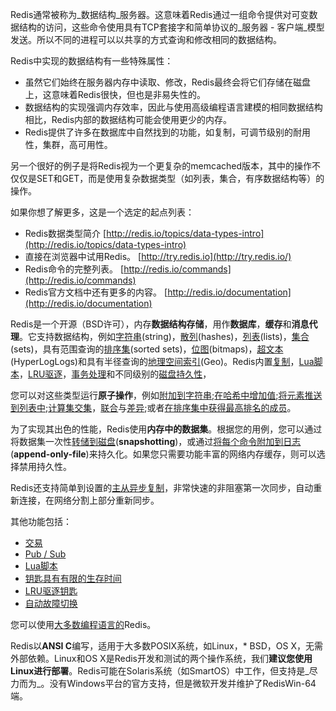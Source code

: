 Redis通常被称为_数据结构_服务器。这意味着Redis通过一组命令提供对可变数据结构的访问，这些命令使用具有TCP套接字和简单协议的_服务器 - 客户端_模型发送。所以不同的进程可以以共享的方式查询和修改相同的数据结构。

Redis中实现的数据结构有一些特殊属性：

* 虽然它们始终在服务器内存中读取、修改，Redis最终会将它们存储在磁盘上，这意味着Redis很快，但也是非易失性的。
* 数据结构的实现强调内存效率，因此与使用高级编程语言建模的相同数据结构相比，Redis内部的数据结构可能会使用更少的内存。
* Redis提供了许多在数据库中自然找到的功能，如复制，可调节级别的耐用性，集群，高可用性。

另一个很好的例子是将Redis视为一个更复杂的memcached版本，其中的操作不仅仅是SET和GET，而是使用复杂数据类型（如列表，集合，有序数据结构等）的操作。

如果你想了解更多，这是一个选定的起点列表：

* Redis数据类型简介
  [http://redis.io/topics/data-types-intro](http://redis.io/topics/data-types-intro)
* 直接在浏览器中试用Redis。
  [http://try.redis.io](http://try.redis.io/)
* Redis命令的完整列表。
  [http://redis.io/commands](http://redis.io/commands)
* Redis官方文档中还有更多的内容。
  [http://redis.io/documentation](http://redis.io/documentation)

Redis是一个开源（BSD许可），内存**数据结构存储**，用作**数据库**，**缓存**和**消息代理**。它支持数据结构，例如[字符串](https://redis.io/topics/data-types-intro#strings)\(string\)，[散列](https://redis.io/topics/data-types-intro#hashes)\(hashes\)，[列表](https://redis.io/topics/data-types-intro#lists)\(lists\)，[集合](https://redis.io/topics/data-types-intro#sets)\(sets\)，具有范围查询的[排序集](https://redis.io/topics/data-types-intro#sorted-sets)\(sorted sets\)，[位图](https://redis.io/topics/data-types-intro#bitmaps)\(bitmaps\)，[超文本](https://redis.io/topics/data-types-intro#hyperloglogs)\(HyperLogLogs\)和具有半径查询的[地理空间索引](https://redis.io/commands/geoadd)\(Geo\)。Redis内置[复制](https://redis.io/topics/replication)，[Lua脚本](https://redis.io/commands/eval)，[LRU驱逐](https://redis.io/topics/lru-cache)，[事务处理](https://redis.io/topics/transactions)和不同级别的[磁盘持久性](https://redis.io/topics/persistence)，

您可以对这些类型运行**原子操作**，例如[附加到字符串](https://redis.io/commands/append);[在哈希中增加值](https://redis.io/commands/hincrby);[将元素推送到列表中](https://redis.io/commands/lpush);[计算集交集](https://redis.io/commands/sinter)，[联合](https://redis.io/commands/sunion)与[差异](https://redis.io/commands/sdiff);或者[在排序集中获得最高排名的成员](https://redis.io/commands/zrangebyscore)。

为了实现其出色的性能，Redis使用**内存中的数据集**。根据您的用例，您可以通过将数据集一次性[转储到磁盘](https://redis.io/topics/persistence#snapshotting)\(**snapshotting**\)，或通过[将每个命令附加到日志](https://redis.io/topics/persistence#append-only-file)\(**append-only-file**\)来持久化。如果您只需要功能丰富的网络内存缓存，则可以选择禁用持久性。

Redis还支持简单到设置的[主从异步复制](https://redis.io/topics/replication)，非常快速的非阻塞第一次同步，自动重新连接，在网络分割上部分重新同步。

其他功能包括：

* [交易](https://redis.io/topics/transactions)
* [Pub / Sub](https://redis.io/topics/pubsub)
* [Lua脚本](https://redis.io/commands/eval)
* [钥匙具有有限的生存时间](https://redis.io/commands/expire)
* [LRU驱逐钥匙](https://redis.io/topics/lru-cache)
* [自动故障切换](https://redis.io/topics/sentinel)

您可以使用[大多数编程语言的](https://redis.io/clients)Redis。

Redis以**ANSI C**编写，适用于大多数POSIX系统，如Linux，\* BSD，OS X，无需外部依赖。Linux和OS X是Redis开发和测试的两个操作系统，我们**建议您使用Linux进行部署**。Redis可能在Solaris系统（如SmartOS）中工作，但支持是_尽力而为_。没有Windows平台的官方支持，但是微软开发并维护了RedisWin-64端。

